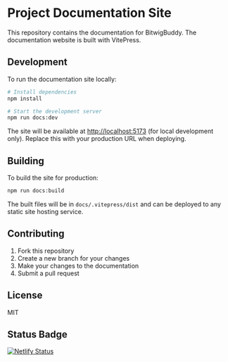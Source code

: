 # Project Documentation Site

This repository contains the documentation for BitwigBuddy. The documentation website is built with VitePress.

## Development

To run the documentation site locally:

```bash
# Install dependencies
npm install

# Start the development server
npm run docs:dev
```

The site will be available at [http://localhost:5173](http://localhost:5173) (for local development only). Replace this with your production URL when deploying.

## Building

To build the site for production:

```bash
npm run docs:build
```

The built files will be in `docs/.vitepress/dist` and can be deployed to any static site hosting service.

## Contributing

1. Fork this repository
2. Create a new branch for your changes
3. Make your changes to the documentation
4. Submit a pull request

## License

MIT


## Status Badge

[![Netlify Status](https://api.netlify.com/api/v1/badges/ffc0b404-c6a6-44fc-a3de-8b7cab942407/deploy-status)](https://app.netlify.com/sites/bitwigbuddy/deploys)